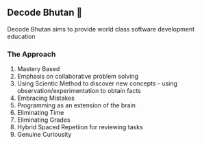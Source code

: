 ## Decode Bhutan 👋

Decode Bhutan aims to provide world class software development education

### The Approach

1. Mastery Based
2. Emphasis on collaborative problem solving
3. Using Scientic Method to discover new concepts - using observation/experimentation to obtain facts
4. Embracing Mistakes
5. Programming as an extension of the brain
6. Eliminating Time
7. Eliminating Grades
8. Hybrid Spaced Repetiion for reviewing tasks
9. Genuine Curiousity

<!--

**Here are some ideas to get you started:**

🙋‍♀️ A short introduction - what is your organization all about?
🌈 Contribution guidelines - how can the community get involved?
👩‍💻 Useful resources - where can the community find your docs? Is there anything else the community should know?
🍿 Fun facts - what does your team eat for breakfast?
🧙 Remember, you can do mighty things with the power of [Markdown](https://docs.github.com/github/writing-on-github/getting-started-with-writing-and-formatting-on-github/basic-writing-and-formatting-syntax)
-->
